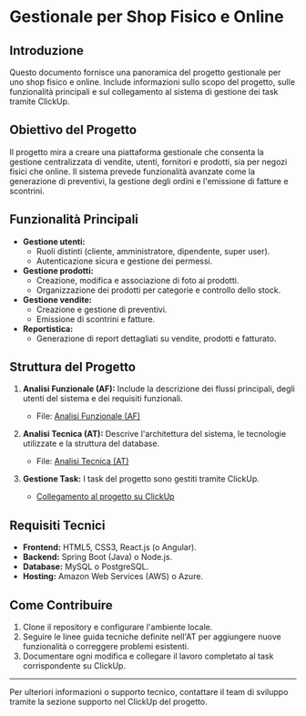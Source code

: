 # Gestionale per Shop Fisico e Online

## **Introduzione**
Questo documento fornisce una panoramica del progetto gestionale per uno shop fisico e online. Include informazioni sullo scopo del progetto, sulle funzionalità principali e sul collegamento al sistema di gestione dei task tramite ClickUp.

## **Obiettivo del Progetto**
Il progetto mira a creare una piattaforma gestionale che consenta la gestione centralizzata di vendite, utenti, fornitori e prodotti, sia per negozi fisici che online. Il sistema prevede funzionalità avanzate come la generazione di preventivi, la gestione degli ordini e l'emissione di fatture e scontrini.

## **Funzionalità Principali**
- **Gestione utenti:**
  - Ruoli distinti (cliente, amministratore, dipendente, super user).
  - Autenticazione sicura e gestione dei permessi.
- **Gestione prodotti:**
  - Creazione, modifica e associazione di foto ai prodotti.
  - Organizzazione dei prodotti per categorie e controllo dello stock.
- **Gestione vendite:**
  - Creazione e gestione di preventivi.
  - Emissione di scontrini e fatture.
- **Reportistica:**
  - Generazione di report dettagliati su vendite, prodotti e fatturato.

## **Struttura del Progetto**
1. **Analisi Funzionale (AF):**
   Include la descrizione dei flussi principali, degli utenti del sistema e dei requisiti funzionali.
   - File: [Analisi Funzionale (AF)](./Docs/Analisi_Funzionale_Shop.docx)

2. **Analisi Tecnica (AT):**
   Descrive l'architettura del sistema, le tecnologie utilizzate e la struttura del database.
   - File: [Analisi Tecnica (AT)](./Docs/Analisi_Tecnica.docx)

3. **Gestione Task:**
   I task del progetto sono gestiti tramite ClickUp.
   - [Collegamento al progetto su ClickUp](https://app.clickup.com/9015788289/v/o/4-90152956311-28)

## **Requisiti Tecnici**
- **Frontend:** HTML5, CSS3, React.js (o Angular).
- **Backend:** Spring Boot (Java) o Node.js.
- **Database:** MySQL o PostgreSQL.
- **Hosting:** Amazon Web Services (AWS) o Azure.

## **Come Contribuire**
1. Clone il repository e configurare l'ambiente locale.
2. Seguire le linee guida tecniche definite nell'AT per aggiungere nuove funzionalità o correggere problemi esistenti.
3. Documentare ogni modifica e collegare il lavoro completato al task corrispondente su ClickUp.

---

Per ulteriori informazioni o supporto tecnico, contattare il team di sviluppo tramite la sezione supporto nel ClickUp del progetto.
